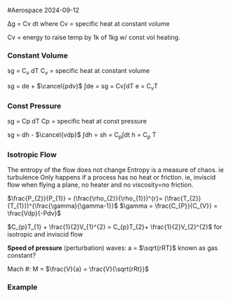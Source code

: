 #Aerospace 2024-09-12

Δg = Cv dt
where Cv = specific heat at constant volume

Cv = energy to raise temp by 1k of 1kg w/ const vol heating.




### Constant Volume
sg = C$_v$ dT
C$_v$ = specific heat at constant volume

sg = de + $\cancel{pdv}$ 
∫de = sg = Cv∫dT
e = C$_v$T


### Const Pressure
sg = Cp dT
Cp = specific heat at const pressure

sg = dh - $\cancel{vdp}$
∫dh = sh = C$_p$∫dt
h = C$_p$ T

### Isotropic Flow
The entropy of the flow does not change
Entropy is a measure of chaos. ie turbulence
Only happens if a process has no heat or  friction.
ie, inviscid flow when flying a plane, no heater  and no viscosity=no friction.


$\frac{P_{2}}{P_{1}} = (\frac{\rho_{2}}{\rho_{1}})^{r}= (\frac{T_{2}}{T_{1}})^{\frac{\gamma}{\gamma-1}}$ 
$\gamma = \frac{C_{P}}{C_{V}} = \frac{Vdp}{-Pdv}$ 

$C_{p}T_{1} + \frac{1}{2}V_{1}^{2} = C_{p}T_{2}+ \frac{1}{2}V_{2}^{2}$
for isotropic and inviscid flow

**Speed of pressure** (perturbation) waves: a = $\sqrt{rRT}$
known as gas constant?

Mach #:
M = $\frac{V}{a} = \frac{V}{\sqrt{rRt}}$

### Example
